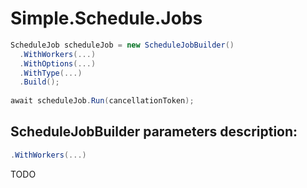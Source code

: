 # Simple.Schedule.Jobs

```c#
ScheduleJob scheduleJob = new ScheduleJobBuilder()
  .WithWorkers(...)
  .WithOptions(...)
  .WithType(...)
  .Build();
  
await scheduleJob.Run(cancellationToken);
```

## ScheduleJobBuilder parameters description:
```c#
.WithWorkers(...)
```
TODO
